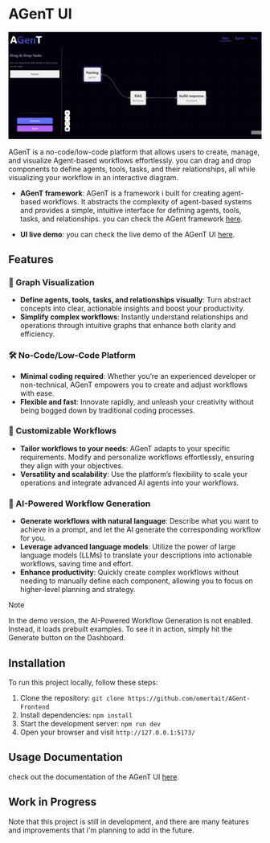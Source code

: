 # AGenT UI

![AGenT UI graph](image.png)

AGenT is a no-code/low-code platform that allows users to create, manage, and visualize Agent-based workflows effortlessly. you can drag and drop components to define agents, tools, tasks, and their relationships, all while visualizing your workflow in an interactive diagram.

- **AGenT framework**: AGenT is a framework i built for creating agent-based workflows. It abstracts the complexity of agent-based systems and provides a simple, intuitive interface for defining agents, tools, tasks, and relationships.
you can check the AGent framework [here](https://github.com/omertait/AgenT).

- **UI live demo**: you can check the live demo of the AGenT UI [here](https://omertait.github.io/AGent-Frontend).

## Features

### 🌟 Graph Visualization
- **Define agents, tools, tasks, and relationships visually**: Turn abstract concepts into clear, actionable insights and boost your productivity. 
- **Simplify complex workflows**: Instantly understand relationships and operations through intuitive graphs that enhance both clarity and efficiency.

### 🛠️ No-Code/Low-Code Platform
- **Minimal coding required**: Whether you’re an experienced developer or non-technical, AGenT empowers you to create and adjust workflows with ease.
- **Flexible and fast**: Innovate rapidly, and unleash your creativity without being bogged down by traditional coding processes.

### 🔄 Customizable Workflows
- **Tailor workflows to your needs**: AGenT adapts to your specific requirements. Modify and personalize workflows effortlessly, ensuring they align with your objectives.
- **Versatility and scalability**: Use the platform’s flexibility to scale your operations and integrate advanced AI agents into your workflows.

### 🤖 AI-Powered Workflow Generation
- **Generate workflows with natural language**: Describe what you want to achieve in a prompt, and let the AI generate the corresponding workflow for you.
- **Leverage advanced language models**: Utilize the power of large language models (LLMs) to translate your descriptions into actionable workflows, saving time and effort.
- **Enhance productivity**: Quickly create complex workflows without needing to manually define each component, allowing you to focus on higher-level planning and strategy.
> [!NOTE]  
> In the demo version, the AI-Powered Workflow Generation is not enabled. 
> Instead, it loads prebuilt examples. To see it in action, simply hit the Generate button on the Dashboard.


## Installation

To run this project locally, follow these steps:

1. Clone the repository: `git clone https://github.com/omertait/AGent-Frontend`
2. Install dependencies: `npm install`
3. Start the development server: `npm run dev`
4. Open your browser and visit `http://127.0.0.1:5173/`

## Usage Documentation
check out the documentation of the AGenT UI [here](https://github.com/omertait/AGent-Frontend/blob/main/Documentation.md).

## Work in Progress
Note that this project is still in development, and there are many features and improvements that i'm planning to add in the future.

